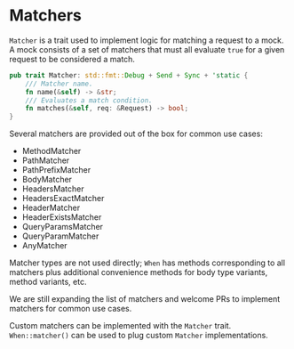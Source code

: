 # Matchers

`Matcher` is a trait used to implement logic for matching a request to a mock. A mock consists of a set of matchers that must all evaluate `true` for a given request to be considered a match.

```rust
pub trait Matcher: std::fmt::Debug + Send + Sync + 'static {
    /// Matcher name.
    fn name(&self) -> &str;
    /// Evaluates a match condition.
    fn matches(&self, req: &Request) -> bool;
}
```
Several matchers are provided out of the box for common use cases:
- MethodMatcher
- PathMatcher
- PathPrefixMatcher
- BodyMatcher
- HeadersMatcher
- HeadersExactMatcher
- HeaderMatcher
- HeaderExistsMatcher
- QueryParamsMatcher
- QueryParamMatcher
- AnyMatcher

Matcher types are not used directly; `When` has methods corresponding to all matchers plus additional convenience methods for body type variants, method variants, etc. 

We are still expanding the list of matchers and welcome PRs to implement matchers for common use cases.

Custom matchers can be implemented with the `Matcher` trait. `When::matcher()` can be used to plug custom `Matcher` implementations.